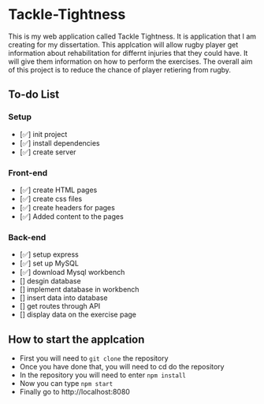 # Tackle-Tightness
This is my web application called Tackle Tightness. It is application that I am creating for my dissertation. This applcation will allow rugby player get information about rehabilitation for differnt injuries that they could have. It will give them information on how to perform the exercises. The overall aim of this project is to reduce the chance of player retiering from rugby.

## To-do List 

### Setup

- [✅] init project
- [✅] install dependencies 
- [✅] create server

### Front-end
- [✅] create HTML pages 
- [✅] create css files
- [✅] create headers for pages 
- [✅] Added content to the pages 

### Back-end
- [✅] setup express 
- [✅] set up MySQL
- [✅] download Mysql workbench
- [] desgin database 
- [] implement database in workbench
- [] insert data into database 
- [] get routes through API 
- [] display data on the exercise page

## How to start the applcation

- First you will need to `git clone` the repository 
- Once you have done that, you will need to cd do the repository 
- In the repository you will need to enter `npm install`
- Now you can type `npm start`
- Finally go to http://localhost:8080
